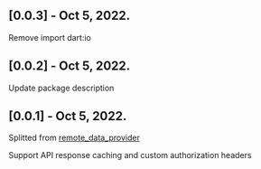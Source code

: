 ## [0.0.3] - Oct 5, 2022.

Remove import dart:io

## [0.0.2] - Oct 5, 2022.

Update package description

## [0.0.1] - Oct 5, 2022.

Splitted from [remote_data_provider](https://pub.dev/packages/remote_data_provider)

Support API response caching and custom authorization headers
